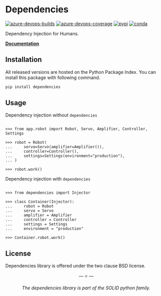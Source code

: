 # Dependencies

[![azure-devops-builds](https://img.shields.io/azure-devops/build/proofit404/dependencies/2?style=flat-square)](https://dev.azure.com/proofit404/dependencies/_build/latest?definitionId=2&branchName=master)
[![azure-devops-coverage](https://img.shields.io/azure-devops/coverage/proofit404/dependencies/2?style=flat-square)](https://dev.azure.com/proofit404/dependencies/_build/latest?definitionId=2&branchName=master)
[![pypi](https://img.shields.io/pypi/v/dependencies?style=flat-square)](https://pypi.python.org/pypi/dependencies/)
[![conda](https://img.shields.io/conda/vn/conda-forge/dependencies?style=flat-square)](https://anaconda.org/conda-forge/dependencies)

Dependency Injection for Humans.

**[Documentation](https://proofit404.github.io/dependencies/)**

## Installation

All released versions are hosted on the Python Package Index. You can
install this package with following command.

```bash
pip install dependencies
```

## Usage

Dependency injection without `dependencies`

```pycon

>>> from app.robot import Robot, Servo, Amplifier, Controller, Settings

>>> robot = Robot(
...     servo=Servo(amplifier=Amplifier()),
...     controller=Controller(),
...     settings=Settings(environment="production"),
... )

>>> robot.work()

```

Dependency injection with `dependencies`

```pycon

>>> from dependencies import Injector

>>> class Container(Injector):
...     robot = Robot
...     servo = Servo
...     amplifier = Amplifier
...     controller = Controller
...     settings = Settings
...     environment = "production"

>>> Container.robot.work()

```

## License

Dependencies library is offered under the two clause BSD license.

<p align="center">&mdash; ⭐️ &mdash;</p>
<p align="center"><i>The dependencies library is part of the SOLID python family.</i></p>
